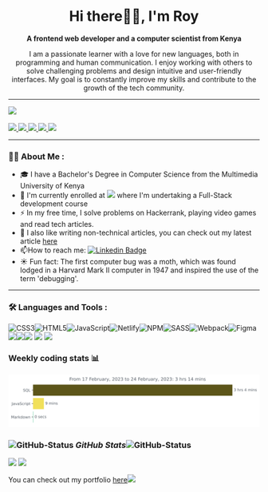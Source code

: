 <!-- Banner Image -->

<h1 align ="center"> Hi there👋🏿, I'm Roy</h1>

 **<p align = "center"> A frontend web developer and a computer scientist from Kenya</p>**
 <p align ="center">I am a passionate learner with a love for new languages, both in programming and human communication. I enjoy working with others to solve challenging problems and design intuitive and user-friendly interfaces. My goal is to constantly improve my skills and contribute to the growth of the tech community.</p>
 
***

<img src="https://komarev.com/ghpvc/?username=RoyJumah&style=flat-square&color=6cd63e">
<p align="left"><a href="https://twitter.com/_royissues" target="_blank" rel="noreferrer">
    <img src="https://img.shields.io/twitter/follow/_royissues?logo=twitter&style=for-the-badge&color=0077B5&labelColor=000000">
  </a>
  <a href="https://www.linkedin.com/in/roy-jumah/">
    <img src="https://img.shields.io/badge/LinkedIn-0077B5?style=for-the-badge&logo=linkedin&logoColor=white">
  </a>
  <a href="https://linktr.ee/roy_jumah"> 
   <img src = "https://img.shields.io/badge/linktree-1de9b6?style=for-the-badge&logo=linktree&logoColor=white">
  </a>
  
  <a href="https://www.instagram.com/roy_jumah/"> 
  <img src = "https://img.shields.io/badge/Instagram-%23E4405F.svg?style=for-the-badge&logo=Instagram&logoColor=white">
  </a>
  <a href = "https://medium.com/@royjumah17">
  <img src = "https://img.shields.io/badge/Medium-12100E?style=for-the-badge&logo=medium&logoColor=white">
  </a>
</p>

***
### :man_technologist: About Me :
- :mortar_board: I have a Bachelor's Degree in Computer Science from the Multimedia University of Kenya
- :seedling: I'm currently enrolled at ![](https://img.shields.io/badge/Microverse-blueviolet) where I'm undertaking a Full-Stack development course
- :zap: In my free time, I solve problems on Hackerrank, playing video games and read tech articles.
- :page_facing_up: I also like writing non-technical articles, you can check out my latest article [here](https://medium.com/@royjumah17/conquer-your-inner-critic-understanding-and-coping-with-imposter-syndrome-8af894553a3e)
- :mailbox:How to reach me: [![Linkedin Badge](https://img.shields.io/badge/-kakbar-blue?style=flat&logo=Linkedin&logoColor=white)](https://www.linkedin.com/in/roy-jumah/)
- :sunny: Fun fact: The first computer bug was a moth, which was found lodged in a Harvard Mark II computer in 1947 and inspired the use of the term 'debugging'.
***

### :hammer_and_wrench: Languages and Tools :  
<p><img src="https://img.shields.io/badge/css3-%231572B6.svg?style=for-the-badge&amp;logo=css3&amp;logoColor=white" alt="CSS3"><img src="https://img.shields.io/badge/html5-%23E34F26.svg?style=for-the-badge&amp;logo=html5&amp;logoColor=white" alt="HTML5"><img src="https://img.shields.io/badge/javascript-%23323330.svg?style=for-the-badge&amp;logo=javascript&amp;logoColor=%23F7DF1E" alt="JavaScript"><img src="https://img.shields.io/badge/netlify-%23000000.svg?style=for-the-badge&amp;logo=netlify&amp;logoColor=#00C7B7" alt="Netlify"><img src="https://img.shields.io/badge/NPM-%23000000.svg?style=for-the-badge&amp;logo=npm&amp;logoColor=white" alt="NPM"><img src="https://img.shields.io/badge/SASS-hotpink.svg?style=for-the-badge&amp;logo=SASS&amp;logoColor=white" alt="SASS"><img src="https://img.shields.io/badge/webpack-%238DD6F9.svg?style=for-the-badge&amp;logo=webpack&amp;logoColor=black" alt="Webpack"><img src="https://img.shields.io/badge/figma-%23F24E1E.svg?style=for-the-badge&amp;logo=figma&amp;logoColor=white" alt="Figma"><img src = "https://img.shields.io/badge/tailwindcss-%2338B2AC.svg?style=for-the-badge&logo=tailwind-css&logoColor=white"><img src ="https://img.shields.io/badge/-ReactJs-61DAFB?logo=react&logoColor=white&style=for-the-badge" /><img src ="https://img.shields.io/badge/Bootstrap-563D7C?style=for-the-badge&logo=bootstrap&logoColor=white" />
<img src = "https://img.shields.io/badge/Redux-593D88?style=for-the-badge&logo=redux&logoColor=white " /> <img src = "https://img.shields.io/badge/PostgreSQL-316192?style=for-the-badge&logo=postgresql&logoColor=white" />
  
</p>

### Weekly coding stats :bar_chart:
<img
  src="https://github.com/RoyJumah/RoyJumah/blob/main/images/stat.svg"
  alt="Roy Wakatime Activity"
/>
<!-- <img
  src="https://github.com/avinal/avinal/blob/main/images/stat.svg"
  alt="Avinal WakaTime Activity"
/>**** -->
<h3 align="left" position ="relative">
 <img src="https://media.giphy.com/media/8UHRm5oY4k4FDxq5QG/giphy.gif" width="30px" alt="GitHub-Status"/>&nbsp;<i><b>GitHub Stats</b></i><img src="https://media.giphy.com/media/8UHRm5oY4k4FDxq5QG/giphy.gif" width="30px" alt="GitHub-Status"/></h3>
<p align= "left" position = "absolute">
  <img height= "150" src="https://github-readme-stats.vercel.app/api?username=RoyJumah&theme=react&show_icons=true&include_all_commits=true" />
  <img height= "150" src="https://github-readme-stats.vercel.app/api/top-langs/?username=RoyJumah&theme=react&layout=compact" />
</p>


<p>You can check out my portfolio <a href="https://royjumah.github.io/My-portfolio/">here</a><img src="https://media.giphy.com/media/xlQRcbI4n7oz79wICR/giphy.gif" width="30"></p>

